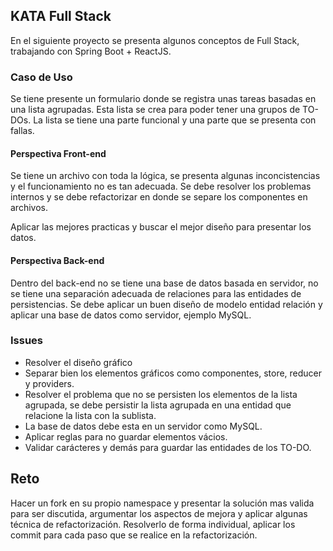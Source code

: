 ## KATA Full Stack

En el siguiente proyecto se presenta algunos conceptos de Full Stack, trabajando con Spring Boot + ReactJS.

### Caso de Uso

Se tiene presente un formulario donde se registra unas tareas basadas en una lista agrupadas. Esta lista se crea para poder tener una grupos de TO-DOs. 
La lista se tiene una parte funcional y una parte que se presenta con fallas. 

#### Perspectiva Front-end
Se tiene un archivo con toda la lógica, se presenta algunas inconcistencias y el funcionamiento no es tan adecuada. Se debe resolver los problemas internos y se debe refactorizar en donde se separe los componentes en archivos. 

Aplicar las mejores practicas y buscar el mejor diseño para presentar los datos.


#### Perspectiva Back-end

Dentro del back-end no se tiene una base de datos basada en servidor, no se tiene una separación adecuada de relaciones para las entidades de persistencias. Se debe aplicar un buen diseño de modelo entidad relación y aplicar una base de datos como servidor, ejemplo MySQL.

### Issues

- Resolver el diseño gráfico
- Separar bien los elementos gráficos como componentes, store, reducer y providers.
- Resolver el problema que no se persisten los elementos de la lista agrupada, se debe persistir la lista agrupada en una entidad que relacione la lista con la sublista.
- La base de datos debe esta en un servidor como MySQL.
- Aplicar reglas para no guardar elementos vácios.
- Validar carácteres y demás para guardar las entidades de los TO-DO.

## Reto

Hacer un fork en su propio namespace y presentar la solución mas valida para ser discutida, argumentar los aspectos de mejora y aplicar algunas técnica de refactorización. Resolverlo de forma individual, aplicar los commit para cada paso que se realice en la refactorización. 
